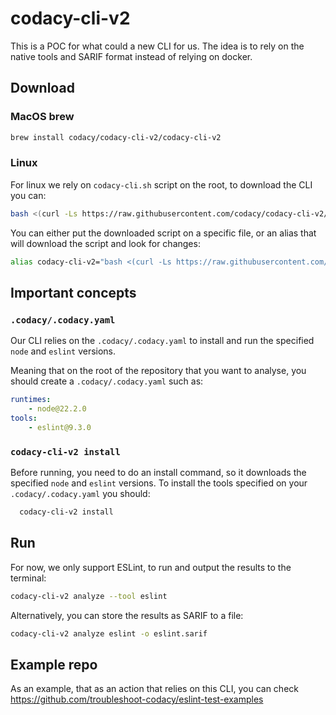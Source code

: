 # codacy-cli-v2

This is a POC for what could a new CLI for us. The idea is to rely on the native tools and SARIF format instead of relying on docker.

## Download

### MacOS brew

```bash
brew install codacy/codacy-cli-v2/codacy-cli-v2
```

### Linux

For linux we rely on `codacy-cli.sh` script on the root, to download the CLI you can:

```bash
bash <(curl -Ls https://raw.githubusercontent.com/codacy/codacy-cli-v2/main/codacy-cli.sh)
```

You can either put the downloaded script on a specific file, or an alias that will download the script and look for changes:
```bash
alias codacy-cli-v2="bash <(curl -Ls https://raw.githubusercontent.com/codacy/codacy-cli-v2/main/codacy-cli.sh)"
```

## Important concepts

### `.codacy/.codacy.yaml`

Our CLI relies on the `.codacy/.codacy.yaml` to install and run the specified `node` and `eslint` versions.

Meaning that on the root of the repository that you want to analyse, you should create a `.codacy/.codacy.yaml` such as:

```yaml
runtimes:
    - node@22.2.0
tools:
    - eslint@9.3.0
```

### `codacy-cli-v2 install`

Before running, you need to do an install command, so it downloads the specified `node` and `eslint` versions.
To install the tools specified on your `.codacy/.codacy.yaml` you should:

```bash
  codacy-cli-v2 install
```

## Run

For now, we only support ESLint, to run and output the results to the terminal:

```bash
codacy-cli-v2 analyze --tool eslint
```

Alternatively, you can store the results as SARIF to a file:

```bash
codacy-cli-v2 analyze eslint -o eslint.sarif
```

## Example repo

As an example, that as an action that relies on this CLI, you can check <https://github.com/troubleshoot-codacy/eslint-test-examples>
